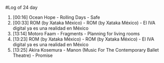 #Log of 24 day

1. [00:16] Ocean Hope - Rolling Days - Safe
1. [00:33] ROM (by Xataka México) - ROM (by Xataka México) - El IVA digital ya es una realidad en México
1. [13:14] Motoro Faam - Fragments - Planning for living rooms
1. [13:23] ROM (by Xataka México) - ROM (by Xataka México) - El IVA digital ya es una realidad en México
1. [13:25] Akira Kosemura - Manon (Music For The Contemporary Ballet Theatre) - Promise
